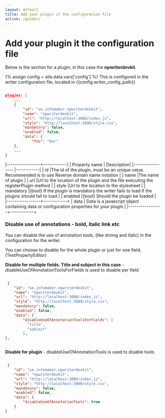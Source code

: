 ```yaml
---
layout: default
title: Add your plugin it the configuration file
active: /guides/
---
```


# Add your plugin it the configuration file


Below is the section for a plugin, in this case the __npwriterdevkit__.

{% assign config = site.data.vars['config'] %} 
This is configured in the writer configuration file, located in {{config.writer_config_path}}

~~~ json

plugins: [
    ...
    {
        "id": "se.infomaker.npwriterdevkit",
        "name": "npwriterdevkit",
        "url": "http://localhost:3000/index.js",
        "style": "http://localhost:3000/style.css",
        "mandatory": false,
        "enabled": false,
        "data": {
            "foo": "bar"
    },
    ...
}

~~~

|-----------------+------------|
| Property name                 | Description|
|-----------------              |------------|
| id                |The id of the plugin, must be an unique value. Recommended is to use Reverse domain name notation |
| name              |The name of plugin         |
| url               |Url to the location of the plugin and the file executing the registerPlugin method |
| style             |Url to the location to the stylesheet |
| mandatory             |{bool} If the plugin is mandatory the writer fails to load if the plugins should fail to load |
| enabled             |{bool} Should the plugin be loaded |
|-----------------+------------+
| data              | Data is a javascript object containing data or configuration properties for your plugin            |
|-----------------+------------+


### Disable use of annotations - bold, italic link etc

You can disable the use of annotation tools, (like strong and italic) in the configuration for the writer.

You can choose to disable for the whole plugin or just for one field, (TextPropertyEditor)

__Disable for multiple fields. Title and subject in this case__ - disableUseOfAnnotationToolsForFields is used to disable per field

~~~ json

 {
    "id": "se.infomaker.npwriterdevkit",
    "name": "npwriterdevkit",
    "url": "http://localhost:3000/index.js",
    "style": "http://localhost:3000/style.css",
    "mandatory": false,
    "enabled": false,
    "data": {
        "disableUseOfAnnotationToolsForFields": [
          "title",
          "subject"
        ],
},



~~~


__Disable for plugin__ - disableUseOfAnnotationTools is used to disable tools

~~~ json

 {
    "id": "se.infomaker.npwriterdevkit",
    "name": "npwriterdevkit",
    "url": "http://localhost:3000/index.js",
    "style": "http://localhost:3000/style.css",
    "mandatory": false,
    "enabled": false,
    "data": {
        "disableUseOfAnnotationTools": true
    }
}


~~~